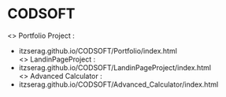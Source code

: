 # CODSOFT

<> Portfolio Project : <br>
- itzserag.github.io/CODSOFT/Portfolio/index.html <br>
<> LandinPageProject : <br>
- itzserag.github.io/CODSOFT/LandinPageProject/index.html <br>
<> Advanced Calculator : <br>
- itzserag.github.io/CODSOFT/Advanced_Calculator/index.html <br>
